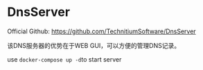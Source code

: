 # DnsServer

Official Github: <https://github.com/TechnitiumSoftware/DnsServer>

该DNS服务器的优势在于WEB GUI，可以方便的管理DNS记录。

use `docker-compose up -d`to start server
